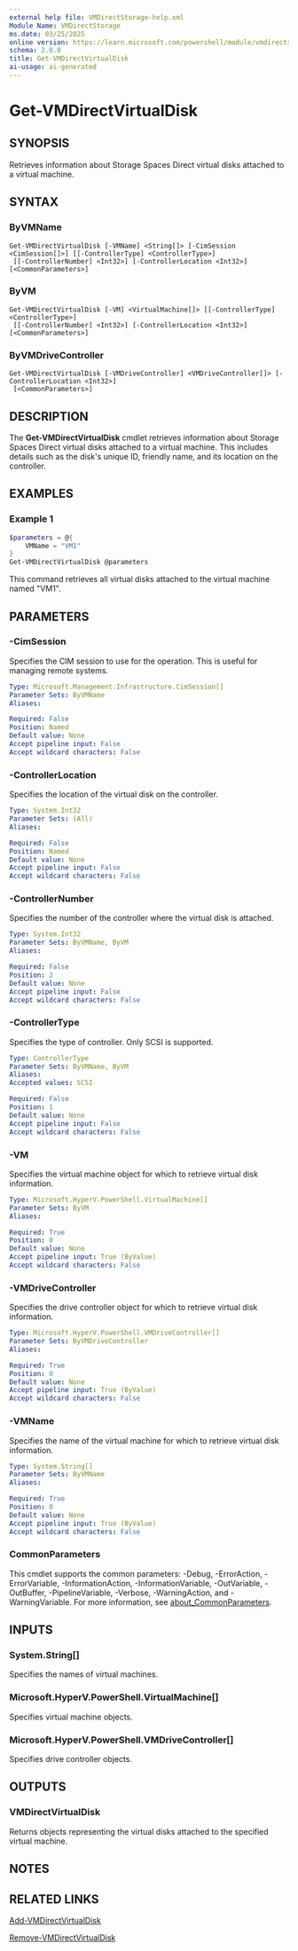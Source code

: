 ```yaml
---
external help file: VMDirectStorage-help.xml
Module Name: VMDirectStorage
ms.date: 03/25/2025
online version: https://learn.microsoft.com/powershell/module/vmdirectstorage/get-vmdirectvirtualdisk?view=windowsserver2025-ps&wt.mc_id=ps-gethelp
schema: 2.0.0
title: Get-VMDirectVirtualDisk
ai-usage: ai-generated
---
```


# Get-VMDirectVirtualDisk

## SYNOPSIS

Retrieves information about Storage Spaces Direct virtual disks attached to a virtual machine.

## SYNTAX

### ByVMName

```
Get-VMDirectVirtualDisk [-VMName] <String[]> [-CimSession <CimSession[]>] [[-ControllerType] <ControllerType>]
 [[-ControllerNumber] <Int32>] [-ControllerLocation <Int32>] [<CommonParameters>]
```

### ByVM

```
Get-VMDirectVirtualDisk [-VM] <VirtualMachine[]> [[-ControllerType] <ControllerType>]
 [[-ControllerNumber] <Int32>] [-ControllerLocation <Int32>] [<CommonParameters>]
```

### ByVMDriveController

```
Get-VMDirectVirtualDisk [-VMDriveController] <VMDriveController[]> [-ControllerLocation <Int32>]
 [<CommonParameters>]
```

## DESCRIPTION

The **Get-VMDirectVirtualDisk** cmdlet retrieves information about Storage Spaces Direct virtual disks attached to a virtual machine. This includes details such as the disk's unique ID, friendly name, and its location on the controller.

## EXAMPLES

### Example 1

```powershell
$parameters = @{
    VMName = "VM1"
}
Get-VMDirectVirtualDisk @parameters
```

This command retrieves all virtual disks attached to the virtual machine named "VM1".

## PARAMETERS

### -CimSession

Specifies the CIM session to use for the operation. This is useful for managing remote systems.

```yaml
Type: Microsoft.Management.Infrastructure.CimSession[]
Parameter Sets: ByVMName
Aliases:

Required: False
Position: Named
Default value: None
Accept pipeline input: False
Accept wildcard characters: False
```

### -ControllerLocation

Specifies the location of the virtual disk on the controller.

```yaml
Type: System.Int32
Parameter Sets: (All)
Aliases:

Required: False
Position: Named
Default value: None
Accept pipeline input: False
Accept wildcard characters: False
```

### -ControllerNumber

Specifies the number of the controller where the virtual disk is attached.

```yaml
Type: System.Int32
Parameter Sets: ByVMName, ByVM
Aliases:

Required: False
Position: 2
Default value: None
Accept pipeline input: False
Accept wildcard characters: False
```

### -ControllerType

Specifies the type of controller. Only SCSI is supported.

```yaml
Type: ControllerType
Parameter Sets: ByVMName, ByVM
Aliases:
Accepted values: SCSI

Required: False
Position: 1
Default value: None
Accept pipeline input: False
Accept wildcard characters: False
```

### -VM

Specifies the virtual machine object for which to retrieve virtual disk information.

```yaml
Type: Microsoft.HyperV.PowerShell.VirtualMachine[]
Parameter Sets: ByVM
Aliases:

Required: True
Position: 0
Default value: None
Accept pipeline input: True (ByValue)
Accept wildcard characters: False
```

### -VMDriveController

Specifies the drive controller object for which to retrieve virtual disk information.

```yaml
Type: Microsoft.HyperV.PowerShell.VMDriveController[]
Parameter Sets: ByVMDriveController
Aliases:

Required: True
Position: 0
Default value: None
Accept pipeline input: True (ByValue)
Accept wildcard characters: False
```

### -VMName

Specifies the name of the virtual machine for which to retrieve virtual disk information.

```yaml
Type: System.String[]
Parameter Sets: ByVMName
Aliases:

Required: True
Position: 0
Default value: None
Accept pipeline input: True (ByValue)
Accept wildcard characters: False
```

### CommonParameters

This cmdlet supports the common parameters: -Debug, -ErrorAction, -ErrorVariable, -InformationAction, -InformationVariable, -OutVariable, -OutBuffer, -PipelineVariable, -Verbose, -WarningAction, and -WarningVariable. For more information, see [about_CommonParameters](http://go.microsoft.com/fwlink/?LinkID=113216).

## INPUTS

### System.String[]

Specifies the names of virtual machines.

### Microsoft.HyperV.PowerShell.VirtualMachine[]

Specifies virtual machine objects.

### Microsoft.HyperV.PowerShell.VMDriveController[]

Specifies drive controller objects.

## OUTPUTS

### VMDirectVirtualDisk

Returns objects representing the virtual disks attached to the specified virtual machine.

## NOTES

## RELATED LINKS

[Add-VMDirectVirtualDisk](Add-VMDirectVirtualDisk.md)

[Remove-VMDirectVirtualDisk](Remove-VMDirectVirtualDisk.md)
